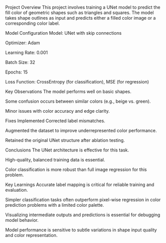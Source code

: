 Project Overview
This project involves training a UNet model to predict the fill color of geometric shapes such as triangles and squares. The model takes shape outlines as input and predicts either a filled color image or a corresponding color label.

Model Configuration
Model: UNet with skip connections

Optimizer: Adam

Learning Rate: 0.001

Batch Size: 32

Epochs: 15

Loss Function: CrossEntropy (for classification), MSE (for regression)

Key Observations
The model performs well on basic shapes.

Some confusion occurs between similar colors (e.g., beige vs. green).

Minor issues with color accuracy and edge clarity.

Fixes Implemented
Corrected label mismatches.

Augmented the dataset to improve underrepresented color performance.

Retained the original UNet structure after ablation testing.

Conclusions
The UNet architecture is effective for this task.

High-quality, balanced training data is essential.

Color classification is more robust than full image regression for this problem.

Key Learnings
Accurate label mapping is critical for reliable training and evaluation.

Simpler classification tasks often outperform pixel-wise regression in color prediction problems with a limited color palette.

Visualizing intermediate outputs and predictions is essential for debugging model behavior.

Model performance is sensitive to subtle variations in shape input quality and color representation.
